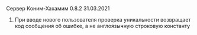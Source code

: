 Сервер Коним-Хахамим
0.8.2 31.03.2021
1. При вводе нового пользователя проверка уникальности возвращает код сообщения об ошибке, 
а не англоязычную строковую константу
